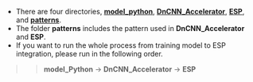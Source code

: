 * There are four directories, 
[**model_python**](https://github.com/Koyama-Tsubasa/VLSI_System_Design/tree/main/Final_project/source_code/model_python), 
[**DnCNN_Accelerator**](https://github.com/Koyama-Tsubasa/VLSI_System_Design/tree/main/Final_project/source_code/DnCNN_Accelerator), 
[**ESP**](https://github.com/Koyama-Tsubasa/VLSI_System_Design/tree/main/Final_project/source_code/ESP), 
and [**patterns**](https://github.com/Koyama-Tsubasa/VLSI_System_Design/tree/main/Final_project/source_code/patterns).  
* The folder **patterns** includes the pattern used in **DnCNN_Accelerator** and **ESP**.
* If you want to run the whole process from training model to ESP integration, please run in the following order.
>> **model_Python** -> **DnCNN_Accelerator** -> **ESP**

